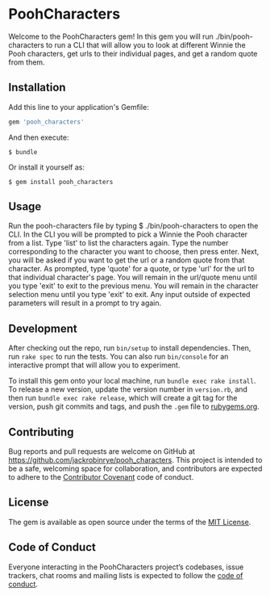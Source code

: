 # PoohCharacters

Welcome to  the PoohCharacters gem! In this gem you will run ./bin/pooh-characters to run a CLI that will allow you to look at different Winnie the Pooh characters, get urls to their individual pages, and get a random quote from them.

## Installation

Add this line to your application's Gemfile:

```ruby
gem 'pooh_characters'
```

And then execute:

    $ bundle

Or install it yourself as:

    $ gem install pooh_characters

## Usage

Run the pooh-characters file by typing
    $ ./bin/pooh-characters
to open the CLI. In the CLI you will be prompted to pick a Winnie the Pooh character from a list. 
Type 'list' to list the characters again. 
Type the number corresponding to the character you want to choose, then press enter. 
Next, you will be asked if you want to get the url or a random quote from that character. 
As prompted, type 'quote' for a quote, or type 'url' for the url to that individual character's page. 
You will remain in the url/quote menu until you type 'exit' to exit to the previous menu.
You will remain in the character selection menu until you type 'exit' to exit.
Any input outside of expected parameters will result in a prompt to try again.

## Development

After checking out the repo, run `bin/setup` to install dependencies. Then, run `rake spec` to run the tests. You can also run `bin/console` for an interactive prompt that will allow you to experiment.

To install this gem onto your local machine, run `bundle exec rake install`. To release a new version, update the version number in `version.rb`, and then run `bundle exec rake release`, which will create a git tag for the version, push git commits and tags, and push the `.gem` file to [rubygems.org](https://rubygems.org).

## Contributing

Bug reports and pull requests are welcome on GitHub at https://github.com/jackrobinrye/pooh_characters. This project is intended to be a safe, welcoming space for collaboration, and contributors are expected to adhere to the [Contributor Covenant](http://contributor-covenant.org) code of conduct.

## License

The gem is available as open source under the terms of the [MIT License](https://opensource.org/licenses/MIT).

## Code of Conduct

Everyone interacting in the PoohCharacters project’s codebases, issue trackers, chat rooms and mailing lists is expected to follow the [code of conduct](https://github.com/jackrobinrye/pooh_characters/blob/master/CODE_OF_CONDUCT.md).
